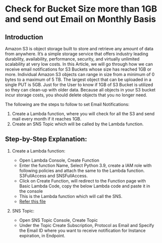 # Check for Bucket Size more than 1GB and send out Email on Monthly Basis

## Introduction
Amazon S3 is object storage built to store and retrieve any amount of data from anywhere. It’s a simple storage service that offers industry leading durability, availability, performance,
security, and virtually unlimited scalability at very low costs.
In this Article, we will go through how we can receive email notifications for S3 Buckets whose size has reached 1GB or more.
Individual Amazon S3 objects can range in size from a minimum of 0 bytes to a maximum of 5 TB. The largest object that can be uploaded in a single PUT is 5GB.
Just for the User to know if 1GB of S3 Bucket is utilized so they can clean-up with older data. Because all objects in your S3 bucket incur storage costs, you should delete objects that you no longer need.

The following are the steps to follow to set Email Notifications:
1. Create a Lambda function, where you will check for all the S3 and send mail every month if it reaches 1GB.
2. Create an SNS Topic which will be called by the Lambda function.

## Step-by-Step Explanation:
1. Create a Lambda function:
      * Open Lambda Console, Create Function
      * Enter the function Name, Select Python 3.9, create a IAM role with following policies and attach the same to the Lambda function. S3FullAccess and SNSFullAccess.
      * Click on Create Function, will redirect to the Function page with Basic Lambda Code, copy the below Lambda code and paste it in the console
      * This is the Lambda function which will call the SNS.
      * [Refer this file](https://github.com/KAJOLMEHTAA/AWS_S3_Bucket/tree/main/s3_bucket.py)

2. SNS Topic:
      * Open SNS Topic Console, Create Topic
      * Under the Topic Create Subscription, Protocol as Email and Specify the Email ID where you want to receive notification for Instance expiration, in Endpoint.

